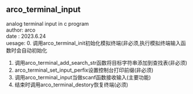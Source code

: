 ## arco_terminal_input
analog terminal input in c program  
author: arco  
date  : 2023.6.24  
uesage:
0. 调用arco_terminal_init初始化模拟终端(非必须,执行模拟终端输入函数时会自动初始化
1. 调用arco_terminal_add_search_str函数将目标字符串添加到查找表(非必须)  
2. arco_terminal_set_input_perfix设置控制台打印前缀(非必须)  
3. 调用arco_terminal_input当做scanf函数接收输入(主要功能)  
4. 结束时调用arco_terminal_destory恢复终端(必须)  
